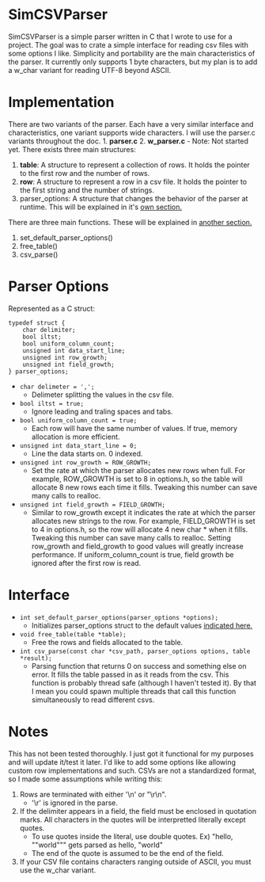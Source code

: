 # SimCSVParser
SimCSVParser is a simple parser written in C that I wrote to use for a project. The goal was to crate a simple interface for reading csv files with some options I like. Simplicity and portability are the main characteristics of the parser. It currently only supports 1 byte characters, but my plan is to add a w_char variant for reading UTF-8 beyond ASCII.

# Implementation
There are two variants of the parser. Each have a very similar interface and characteristics, one variant supports wide characters. I will use the parser.c variants throughout the doc.
    1. **parser.c**
    2. **w_parser.c**
        - Note: Not started yet.
There exists three main structures:
1. **table**: A structure to represent a collection of rows. It holds the pointer to the first row and the number of rows.
2. **row**: A structure to represent a row in a csv file. It holds the pointer to the first string and the number of strings.
3. parser_options: A structure that changes the behavior of the parser at runtime. This will be explained in it's [own section.](#parser-options)

There are three main functions. These will be explained in [another section.](#interface)
1. set_default_parser_options()
2. free_table()
3. csv_parse()

# Parser Options
Represented as a C struct:
```
typedef struct {
    char delimiter;
    bool iltst;
    bool uniform_column_count;
    unsigned int data_start_line;
    unsigned int row_growth;
    unsigned int field_growth;
} parser_options;
```
- `char delimeter = ',';`
    - Delimeter splitting the values in the csv file. 
- `bool iltst = true;`
    - Ignore leading and traling spaces and tabs.
- `bool uniform_column_count = true;`
    - Each row will have the same number of values. If true, memory allocation is more efficient.
- `unsigned int data_start_line = 0;`
    - Line the data starts on. 0 indexed.
- `unsigned int row_growth = ROW_GROWTH;`
    - Set the rate at which the parser allocates new rows when full. For example, ROW_GROWTH is set to 8 in options.h, so the table will allocate 8 new rows each time it fills. Tweaking this number can save many calls to realloc.
- `unsigned int field_growth = FIELD_GROWTH;`
    - Similar to row_growth except it indicates the rate at which the parser allocates new strings to the row. For example, FIELD_GROWTH is set to 4 in options.h, so the row will allocate 4 new char * when it fills. Tweaking this number can save many calls to realloc.
Setting row_growth and field_growth to good values will greatly increase performance. If uniform_column_count is true, field growth be ignored after the first row is read.

# Interface
- `int set_default_parser_options(parser_options *options);`
    - Initializes parser_options struct to the default values [indicated here.](#parser-options)
- `void free_table(table *table);`
    - Free the rows and fields allocated to the table.
- `int csv_parse(const char *csv_path, parser_options options, table *result);`
    - Parsing function that returns 0 on success and something else on error. It fills the table passed in as it reads from the csv. This function is probably thread safe (although I haven't tested it). By that I mean you could spawn multiple threads that call this function simultaneously to read different csvs.

# Notes
This has not been tested thoroughly. I just got it functional for my purposes and will update it/test it later. I'd like to add some options like allowing custom row implementations and such.
CSVs are not a standardized format, so I made some assumptions while writing this:
1. Rows are terminated with either '\n' or "\r\n".
   - '\r' is ignored in the parse.
2. If the delimiter appears in a field, the field must be enclosed in quotation marks. All characters in the quotes will be interpretted literally except quotes.
   - To use quotes inside the literal, use double quotes. Ex) "hello, ""world""" gets parsed as hello, "world"
   - The end of the quote is assumed to be the end of the field.
3. If your CSV file contains characters ranging outside of ASCII, you must use the w_char variant.

